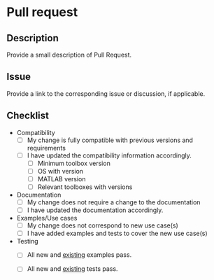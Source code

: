 # Pull request

## Description

Provide a small description of Pull Request.


## Issue

Provide a link to the corresponding issue or discussion, if applicable.


## Checklist

<!-- - [ ] My code follows the approved terminology of this project. -->
- Compatibility
  - [ ] My change is fully compatible with previous versions and requirements
  - [ ] I have updated the compatibility information accordingly.
    - [ ] Minimum toolbox version
    - [ ] OS with version
    - [ ] MATLAB version
    - [ ] Relevant toolboxes with versions
- Documentation
  - [ ] My change does not require a change to the documentation
  - [ ] I have updated the documentation accordingly.
- Examples/Use cases
  - [ ] My change does not correspond to new use case(s)
  - [ ] I have added examples and tests to cover the new use case(s)
- Testing
  - [ ] All new and [existing](https://github.com/MATLAB-Community-Toolboxes-at-INCF/MCT-template/tree/main/toolbox/examples) examples pass.
  - [ ] All new and [existing](https://github.com/MATLAB-Community-Toolboxes-at-INCF/MCT-template/tree/main/tests) tests pass.


